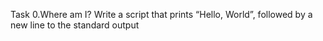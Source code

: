 Task 0.Where am I?
Write a script that prints “Hello, World”, followed by a new line to the standard output
